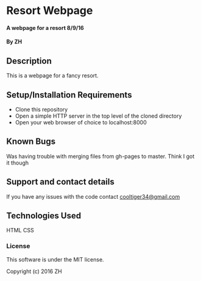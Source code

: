 # Resort Webpage

#### A webpage for a resort 8/9/16

#### By ZH

## Description

This is a webpage for a fancy resort.

## Setup/Installation Requirements

* Clone this repository
* Open a simple HTTP server in the top level of the cloned directory
* Open your web browser of choice to localhost:8000


## Known Bugs

Was having trouble with merging files from gh-pages to master. Think I got it though

## Support and contact details

If you have any issues with the code contact cooltiger34@gmail.com

## Technologies Used

HTML
CSS

### License

This software is under the MIT license.

Copyright (c) 2016 ZH
